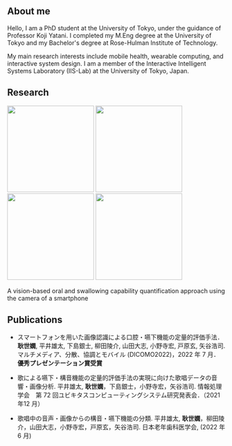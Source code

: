 ## About me
Hello, I am a PhD student at the University of Tokyo, under the guidance of Professor Koji Yatani. I completed my M.Eng degree at the University of Tokyo and my Bachelor's degree at Rose-Hulman Institute of Technology.

My main research interests include mobile health, wearable computing, and interactive system design. I am a member of the Interactive Intelligent Systems Laboratory (IIS-Lab) at the University of Tokyo, Japan.

## Research
<p float="left">
<img src="https://user-images.githubusercontent.com/65922267/194699528-2bb076c5-1089-49b7-a218-2f18a22b3461.png" width="200"/>
<img src="https://user-images.githubusercontent.com/65922267/194699616-18d62e43-c70b-4d07-9f12-1ef0dd0352d0.png" width="200"/>
<img src="https://user-images.githubusercontent.com/65922267/194699620-07d806c4-f21e-4204-81bf-e0b4d89bd24f.png" width="200"/>
<img src="https://user-images.githubusercontent.com/65922267/194699624-754f916d-4f61-4de1-be3a-d7f4c9afa248.png" width="200"/>
 </p>

A vision-based oral and swallowing capability quantification approach using the camera of a smartphone

## Publications
- スマートフォンを用いた画像認識による口腔・嚥下機能の定量的評価手法． **耿世嫻**, 平井雄太, 下島銀士, 柳田陵介, 山田大志, 小野寺宏, 戸原玄, 矢谷浩司. マルチメディア、分散、協調とモバイル (DICOMO2022)，2022 年 7 月．**優秀プレゼンテーション賞受賞**

- 歌による嚥下・構音機能の定量的評価手法の実現に向けた歌唱データの音響・画像分析. 平井雄太, **耿世嫻**，下島銀士，小野寺宏，矢谷浩司. 情報処理学会　第 72 回ユビキタスコンピューティングシステム研究発表会．（2021年12 月）

- 歌唱中の音声・画像からの構音・嚥下機能の分類. 平井雄太, **耿世嫻**，柳田陵介，山田大志，小野寺宏，戸原玄，矢谷浩司. 日本老年歯科医学会, (2022 年 6 月)
